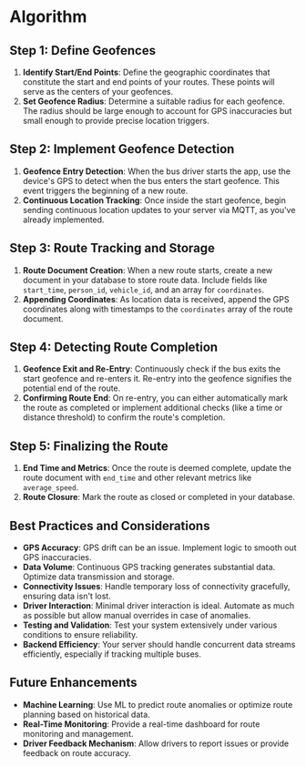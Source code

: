 # Algorithm

## Step 1: Define Geofences

1. **Identify Start/End Points**: Define the geographic coordinates that constitute the start and end points of your routes. These points will serve as the centers of your geofences.
2. **Set Geofence Radius**: Determine a suitable radius for each geofence. The radius should be large enough to account for GPS inaccuracies but small enough to provide precise location triggers.

## Step 2: Implement Geofence Detection

1. **Geofence Entry Detection**: When the bus driver starts the app, use the device's GPS to detect when the bus enters the start geofence. This event triggers the beginning of a new route.
2. **Continuous Location Tracking**: Once inside the start geofence, begin sending continuous location updates to your server via MQTT, as you've already implemented.

## Step 3: Route Tracking and Storage

1. **Route Document Creation**: When a new route starts, create a new document in your database to store route data. Include fields like `start_time`, `person_id`, `vehicle_id`, and an array for `coordinates`.
2. **Appending Coordinates**: As location data is received, append the GPS coordinates along with timestamps to the `coordinates` array of the route document.

## Step 4: Detecting Route Completion

1. **Geofence Exit and Re-Entry**: Continuously check if the bus exits the start geofence and re-enters it. Re-entry into the geofence signifies the potential end of the route.
2. **Confirming Route End**: On re-entry, you can either automatically mark the route as completed or implement additional checks (like a time or distance threshold) to confirm the route's completion.

## Step 5: Finalizing the Route

1. **End Time and Metrics**: Once the route is deemed complete, update the route document with `end_time` and other relevant metrics like `average_speed`.
2. **Route Closure**: Mark the route as closed or completed in your database.

## Best Practices and Considerations

- **GPS Accuracy**: GPS drift can be an issue. Implement logic to smooth out GPS inaccuracies.
- **Data Volume**: Continuous GPS tracking generates substantial data. Optimize data transmission and storage.
- **Connectivity Issues**: Handle temporary loss of connectivity gracefully, ensuring data isn't lost.
- **Driver Interaction**: Minimal driver interaction is ideal. Automate as much as possible but allow manual overrides in case of anomalies.
- **Testing and Validation**: Test your system extensively under various conditions to ensure reliability.
- **Backend Efficiency**: Your server should handle concurrent data streams efficiently, especially if tracking multiple buses.

## Future Enhancements

- **Machine Learning**: Use ML to predict route anomalies or optimize route planning based on historical data.
- **Real-Time Monitoring**: Provide a real-time dashboard for route monitoring and management.
- **Driver Feedback Mechanism**: Allow drivers to report issues or provide feedback on route accuracy.
